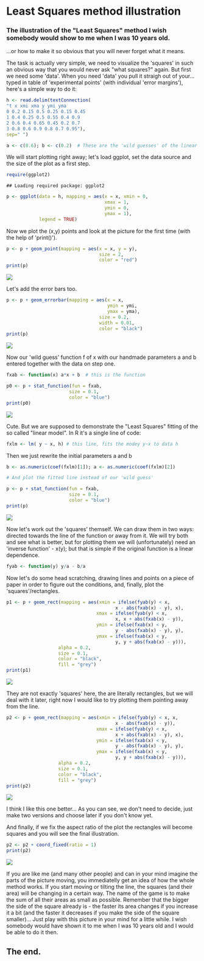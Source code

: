 Least Squares method illustration
================

### The illustration of the "Least Squares" method I wish somebody would show to me when I was 10 years old.

...or how to make it so obvious that you will never forget what it means.

The task is actually very simple, we need to visualize the 'squares' in such an obvious way that you would never ask "what squares?" again. But first we need some 'data'. When you need 'data' you pull it straigh out of your... typed in table of 'experimental points' (with individual 'error margins'), here's a simple way to do it:

``` r
h <- read.delim(textConnection(
"t x xmi xma y ymi yma
0 0.2 0.15 0.5 0.25 0.15 0.45
1 0.4 0.25 0.5 0.55 0.4 0.9
2 0.6 0.4 0.65 0.45 0.2 0.7
3 0.8 0.6 0.9 0.8 0.7 0.95"), 
sep=" ")

a <- c(0.6); b <- c(0.2)  # These are the 'wild guesses' of the linear model coefficients (see below)
```

We will start plotting right away; let's load ggplot, set the data source and the size of the plot as a first step.

``` r
require(ggplot2)
```

    ## Loading required package: ggplot2

``` r
p <- ggplot(data = h, mapping = aes(x = x, xmin = 0, 
                                    xmax = 1, 
                                    ymin = 0, 
                                    ymax = 1),
            legend = TRUE)
```

Now we plot the (x,y) points and look at the picture for the first time (with the help of 'print()').

``` r
p <- p + geom_point(mapping = aes(x = x, y = y), 
                                  size = 2, 
                                  color = "red")
print(p)
```

![](least-squares_files/figure-markdown_github/unnamed-chunk-3-1.png)

Let's add the error bars too.

``` r
p <- p + geom_errorbar(mapping = aes(x = x, 
                                     ymin = ymi, 
                                     ymax = yma), 
                                  size = 0.2, 
                                  width = 0.01, 
                                  color = "black")
print(p)
```

![](least-squares_files/figure-markdown_github/unnamed-chunk-4-1.png)

Now our 'wild guess' function f of x with our handmade parameters a and b entered together with the data on step one.

``` r
fxab <- function(x) a*x + b  # this is the function

p0 <- p + stat_function(fun = fxab, 
                       size = 0.1, 
                       color = "blue")
print(p0)
```

![](least-squares_files/figure-markdown_github/unnamed-chunk-5-1.png)

Cute. But we are supposed to demonstrate the "Least Squares" fitting of the so called "linear model". In R it's a single line of code:

``` r
fxlm <- lm( y ~ x, h) # this line, fits the modey y~x to data h
```

Then we just rewrite the initial parameters a and b

``` r
b <- as.numeric(coef(fxlm)[1]); a <- as.numeric(coef(fxlm)[2])

# And plot the fitted line instead of our 'wild guess'

p <- p + stat_function(fun = fxab, 
                       size = 0.1, 
                       color = "blue")
print(p)
```

![](least-squares_files/figure-markdown_github/unnamed-chunk-7-1.png)

Now let's work out the 'squares' themself. We can draw them in two ways: directed towards the line of the function or away from it. We will try both and see what is better, but for plotting them we will (unfortunately) need an 'inverse function' - x(y); but that is simple if the original function is a linear dependence.

``` r
fyab <- function(y) y/a - b/a
```

Now let's do some head scratching, drawing lines and points on a piece of paper in order to figure out the conditions, and, finally, plot the 'squares'/rectangles.

``` r
p1 <- p + geom_rect(mapping = aes(xmin = ifelse(fyab(y) < x, 
                                        x - abs(fxab(x) - y), x), 
                                 xmax = ifelse(fyab(y) < x, 
                                        x, x + abs(fxab(x) - y)), 
                                 ymin = ifelse(fxab(x) < y, 
                                        y - abs(fxab(x) - y), y), 
                                 ymax = ifelse(fxab(x) < y, 
                                        y, y + abs(fxab(x) - y))),
                   alpha = 0.2, 
                   size = 0.1, 
                   color = "black", 
                   fill = "grey")
print(p1)
```

![](least-squares_files/figure-markdown_github/unnamed-chunk-9-1.png)

They are not exactly 'squares' here, the are literally rectangles, but we will deal with it later, right now I would like to try plotting them pointing away from the line.

``` r
p2 <- p + geom_rect(mapping = aes(xmin = ifelse(fyab(y) < x, x, 
                                        x - abs(fxab(x) - y)), 
                                 xmax = ifelse(fyab(y) < x, 
                                        x + abs(fxab(x) - y), x), 
                                 ymin = ifelse(fxab(x) < y, 
                                        y - abs(fxab(x) - y), y), 
                                 ymax = ifelse(fxab(x) < y, 
                                        y, y + abs(fxab(x) - y))),
                   alpha = 0.2, 
                   size = 0.1, 
                   color = "black", 
                   fill = "grey")
print(p2)
```

![](least-squares_files/figure-markdown_github/unnamed-chunk-10-1.png)

I think I like this one better... As you can see, we don't need to decide, just make two versions and choose later if you don't know yet.

And finally, if we fix the aspect ratio of the plot the rectangles will become squares and you will see the final illustration.

``` r
p2 <- p2 + coord_fixed(ratio = 1)
print(p2)
```

![](least-squares_files/figure-markdown_github/unnamed-chunk-11-1.png)

If you are like me (and many other people) and can in your mind imagine the parts of the picture moving, you immediatelly get an idea of how the whole method works. If you start moving or tilting the line, the squares (and their area) will be changing in a certain way. The name of the game is to make the sum of all their areas as small as possible. Remember that the bigger the side of the square already is - the faster its area changes if you increase it a bit (and the faster it decreases if you make the side of the square smaller)... Just play with this picture in your mind for a little while. I wish somebody would have shown it to me when I was 10 years old and I would be able to do it then.

The end.
--------
